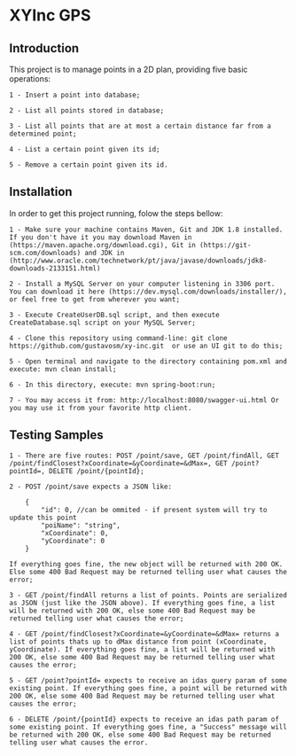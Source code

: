 # XYInc GPS

## Introduction

This project is to manage points in a 2D plan, providing five basic operations:

    1 - Insert a point into database;

    2 - List all points stored in database;

    3 - List all points that are at most a certain distance far from a determined point;
    
    4 - List a certain point given its id;
    
    5 - Remove a certain point given its id.

## Installation

In order to get this project running, folow the steps bellow:

    1 - Make sure your machine contains Maven, Git and JDK 1.8 installed. If you don't have it you may download Maven in (https://maven.apache.org/download.cgi), Git in (https://git-scm.com/downloads) and JDK in (http://www.oracle.com/technetwork/pt/java/javase/downloads/jdk8-downloads-2133151.html)
   
    2 - Install a MySQL Server on your computer listening in 3306 port. You can download it here (https://dev.mysql.com/downloads/installer/), or feel free to get from wherever you want;
    
    3 - Execute CreateUserDB.sql script, and then execute CreateDatabase.sql script on your MySQL Server;

    4 - Clone this repository using command-line: git clone https://github.com/gustavosm/xy-inc.git  or use an UI git to do this;

    5 - Open terminal and navigate to the directory containing pom.xml and execute: mvn clean install;
    
    6 - In this directory, execute: mvn spring-boot:run;
    
    7 - You may access it from: http://localhost:8080/swagger-ui.html Or you may use it from your favorite http client.

## Testing Samples

    1 - There are five routes: POST /point/save, GET /point/findAll, GET /point/findClosest?xCoordinate=&yCoordinate=&dMax=, GET /point?pointId=, DELETE /point/{pointId};
   
    2 - POST /point/save expects a JSON like:
		
		{
  			"id": 0, //can be ommited - if present system will try to update this point
 			"poiName": "string",
  			"xCoordinate": 0,
  			"yCoordinate": 0
		}
    	
	If everything goes fine, the new object will be returned with 200 OK. Else some 400 Bad Request may be returned telling user what causes the error;

    3 - GET /point/findAll returns a list of points. Points are serialized as JSON (just like the JSON above). If everything goes fine, a list will be returned with 200 OK, else some 400 Bad Request may be returned telling user what causes the error;

    4 - GET /point/findClosest?xCoordinate=&yCoordinate=&dMax= returns a list of points thats up to dMax distance from point (xCoordinate, yCoordinate). If everything goes fine, a list will be returned with 200 OK, else some 400 Bad Request may be returned telling user what causes the error;

    5 - GET /point?pointId= expects to receive an idas query param of some existing point. If everything goes fine, a point will be returned with 200 OK, else some 400 Bad Request may be returned telling user what causes the error;
    
    6 - DELETE /point/{pointId} expects to receive an idas path param of some existing point. If everything goes fine, a "Success" message will be returned with 200 OK, else some 400 Bad Request may be returned telling user what causes the error.